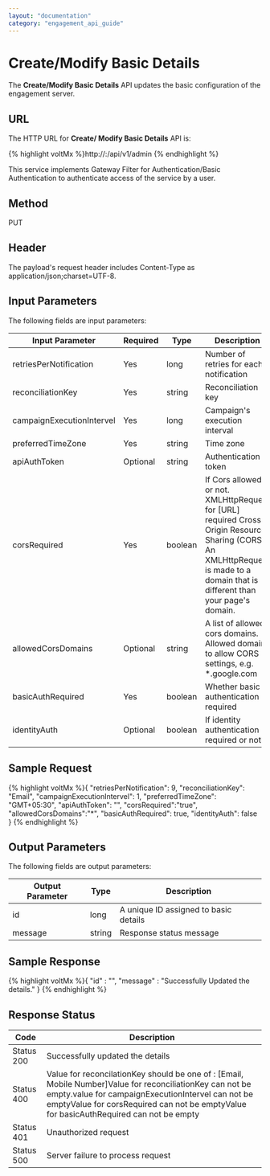 ```yaml
---
layout: "documentation"
category: "engagement_api_guide"
---
```


# Create/Modify Basic Details

The **Create/Modify Basic Details** API updates the basic configuration of the engagement server.

## URL

The HTTP URL for **Create/ Modify Basic Details** API is:

{% highlight voltMx %}http://<host>:<port>/api/v1/admin
{% endhighlight %}

This service implements Gateway Filter for Authentication/Basic Authentication to authenticate access of the service by a user.

## Method

PUT

## Header

The payload's request header includes Content-Type as application/json;charset=UTF-8.

## Input Parameters

The following fields are input parameters:

| Input Parameter           | Required | Type    | Description                                                                                                                                                                        |
| ------------------------- | -------- | ------- | ---------------------------------------------------------------------------------------------------------------------------------------------------------------------------------- |
| retriesPerNotification    | Yes      | long    | Number of retries for each notification                                                                                                                                            |
| reconciliationKey         | Yes      | string  | Reconciliation key                                                                                                                                                                 |
| campaignExecutionIntervel | Yes      | long    | Campaign's execution interval                                                                                                                                                      |
| preferredTimeZone         | Yes      | string  | Time zone                                                                                                                                                                          |
| apiAuthToken              | Optional | string  | Authentication token                                                                                                                                                               |
| corsRequired              | Yes      | boolean | If Cors allowed or not. XMLHttpRequest for \[URL\] required Cross Origin Resource Sharing (CORS). An XMLHttpRequest is made to a domain that is different than your page's domain. |
| allowedCorsDomains        | Optional | string  | A list of allowed cors domains. Allowed domains to allow CORS settings, e.g. \*.google.com                                                                                         |
| basicAuthRequired         | Yes      | boolean | Whether basic authentication is required                                                                                                                                           |
| identityAuth              | Optional | boolean | If identity authentication is required or not                                                                                                                                      |

## Sample Request

{% highlight voltMx %}{
"retriesPerNotification": 9,
"reconciliationKey": "Email",
"campaignExecutionIntervel": 1,
"preferredTimeZone": "GMT+05:30",
"apiAuthToken": "",
"corsRequired":"true",
"allowedCorsDomains":"\*",
"basicAuthRequired": true,
"identityAuth": false
}
{% endhighlight %}

## Output Parameters

The following fields are output parameters:

| Output Parameter | Type   | Description                           |
| ---------------- | ------ | ------------------------------------- |
| id               | long   | A unique ID assigned to basic details |
| message          | string | Response status message               |

## Sample Response

{% highlight voltMx %}{
"id" : "",
"message" : "Successfully Updated the details."
}
{% endhighlight %}

## Response Status

| Code       | Description                                                                                                                                                                                                                                                |
| ---------- | ---------------------------------------------------------------------------------------------------------------------------------------------------------------------------------------------------------------------------------------------------------- |
| Status 200 | Successfully updated the details                                                                                                                                                                                                                           |
| Status 400 | Value for reconcilationKey should be one of : \[Email, Mobile Number\]Value for reconciliationKey can not be empty.value for campaignExecutionIntervel can not be emptyValue for corsRequired can not be emptyValue for basicAuthRequired can not be empty |
| Status 401 | Unauthorized request                                                                                                                                                                                                                                       |
| Status 500 | Server failure to process request                                                                                                                                                                                                                          |
